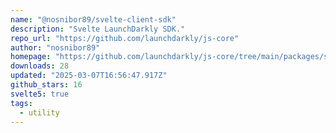 ```yaml
---
name: "@nosnibor89/svelte-client-sdk"
description: "Svelte LaunchDarkly SDK."
repo_url: "https://github.com/launchdarkly/js-core"
author: "nosnibor89"
homepage: "https://github.com/launchdarkly/js-core/tree/main/packages/sdk/svelte"
downloads: 28
updated: "2025-03-07T16:56:47.917Z"
github_stars: 16
svelte5: true
tags: 
  - utility
---
```

